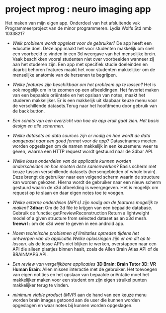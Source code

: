 # project mprog : neuro imaging app 
Het maken van mijn eigen app. Onderdeel van het afsluitende vak Programmeerproject van de minor programmeren. 
Lydia Wolfs
Std nmb 10338217



- *Welk probleem wordt opgelost voor de gebruiker?* 
De app heeft een educatie doel. Deze app maakt het voor studenten makkelijk om snel een voorbeeld te vinden in een 3d weergave van het menselijke brein. Vaak beschikken vooral studenten niet over voorbeelden wanneer zij aan het studeren zijn. Een app met specifiek studie doeleinden en daarbij behoren features maakt het voor studenten makkelijker om de menselijke anatomie van de hersenen te begrijpen.  


- *Welke features zijn beschikbaar om het probleem op te lossen?*
Het is ook mogelijk om in te zoomen op een afbeeldingen. Het favoriet maken van een bepaalde oriëntatie en het opslaan van notes, maakt het studeren makkelijker. 
Er is een makkelijk uit klapbaar keuze menu voor de verschillende datasets.Terug naar het hoofdmenu door gebruik van de back button. 



- *Een schets van een overzicht van hoe de app eruit gaat zien. Het basic design en alle schermen.*




- *Welke datasets en data sources zijn er nodig en hoe wordt de data aangepast naar een goed format voor de app?*  Datasetnames moeten worden opgeslagen om de namen makkelijk in een keuzemenu weer te geven, waarna een HTTP request wordt gestuurd naar de 3dbar API. 



- *Welke losse onderdelen van de applicatie kunnen worden onderscheiden en hoe moeten deze samenwerken?* Basis scherm met keuze tussen verschillende datasets (hersengebieden of whole brain). Deze brengt de gebruiker naar een volgend scherm waarin de structure kan worden gekozen. Hierna wordt de gebruiker naar een nieuw scherm gestuurd waarin de x3d afbeelding is weergegeven. Het is mogelijk om request op te slaan en daar eigen notes toe te voegen.



- *Welke externe onderdelen (API's) zijn nodig om de features mogelijk te maken?*
**3dbar**: Om de 3d file te krijgen van een bepaalde database. Gebruik de functie: getPreviewReconstruction
Return a lightweight model of a given structure from selected dataset as an x3d mesh. **freewrl** : om de x3d weer te geven in een android app. 



- *Noem technische problemen of limitaties optreden tijdens het ontwerpen van de applicatie.Welke oplossingen zijn er om dit op te lossen.*
als de losse API's niet blijken te werken, overstappen naar een API die alleen plaatjes binnen haalt, zoals de Allen Brain Atlas API of de BRAINMAPS API.  




- *Een review van vergelijkbare applicaties*
**3D Brain**: 
**Brain Tutor 3D**:
**VR Human Brain**:
Allen missen interactie met de gebruiker. Het toevoegen van eigen notities en het opslaan van bepaalde oriëntatie moet het makkelijker maken voor een student om zijn eigen struikel punten makkelijker terug te vinden. 




- *minimum viable product (MVP)*
aan de hand van een keuze menu worden brain images getoond aan de user die kunnen worden opgeslagen en waar notes bij kunnen worden opgeslagen. 
